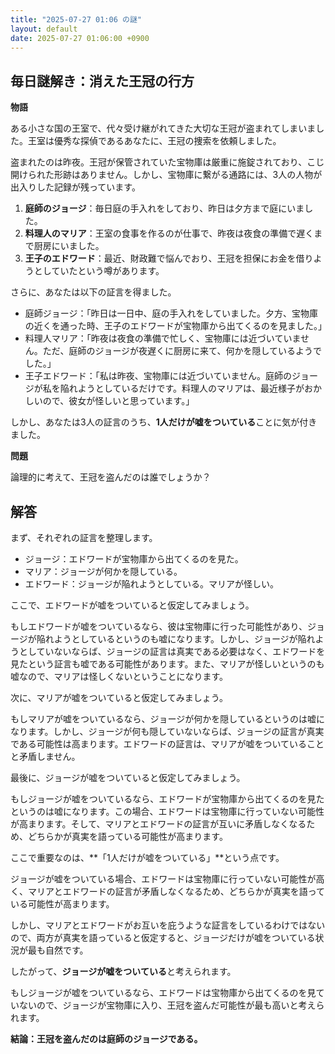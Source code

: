 ```yaml
---
title: "2025-07-27 01:06 の謎"
layout: default
date: 2025-07-27 01:06:00 +0900
---
```

## 毎日謎解き：消えた王冠の行方

**物語**

ある小さな国の王室で、代々受け継がれてきた大切な王冠が盗まれてしまいました。王室は優秀な探偵であるあなたに、王冠の捜索を依頼しました。

盗まれたのは昨夜。王冠が保管されていた宝物庫は厳重に施錠されており、こじ開けられた形跡はありません。しかし、宝物庫に繋がる通路には、3人の人物が出入りした記録が残っています。

1.  **庭師のジョージ**：毎日庭の手入れをしており、昨日は夕方まで庭にいました。
2.  **料理人のマリア**：王室の食事を作るのが仕事で、昨夜は夜食の準備で遅くまで厨房にいました。
3.  **王子のエドワード**：最近、財政難で悩んでおり、王冠を担保にお金を借りようとしていたという噂があります。

さらに、あなたは以下の証言を得ました。

*   庭師ジョージ：「昨日は一日中、庭の手入れをしていました。夕方、宝物庫の近くを通った時、王子のエドワードが宝物庫から出てくるのを見ました。」
*   料理人マリア：「昨夜は夜食の準備で忙しく、宝物庫には近づいていません。ただ、庭師のジョージが夜遅くに厨房に来て、何かを隠しているようでした。」
*   王子エドワード：「私は昨夜、宝物庫には近づいていません。庭師のジョージが私を陥れようとしているだけです。料理人のマリアは、最近様子がおかしいので、彼女が怪しいと思っています。」

しかし、あなたは3人の証言のうち、**1人だけが嘘をついている**ことに気が付きました。

**問題**

論理的に考えて、王冠を盗んだのは誰でしょうか？

## 解答

まず、それぞれの証言を整理します。

*   ジョージ：エドワードが宝物庫から出てくるのを見た。
*   マリア：ジョージが何かを隠している。
*   エドワード：ジョージが陥れようとしている。マリアが怪しい。

ここで、エドワードが嘘をついていると仮定してみましょう。

もしエドワードが嘘をついているなら、彼は宝物庫に行った可能性があり、ジョージが陥れようとしているというのも嘘になります。しかし、ジョージが陥れようとしていないならば、ジョージの証言は真実である必要はなく、エドワードを見たという証言も嘘である可能性があります。また、マリアが怪しいというのも嘘なので、マリアは怪しくないということになります。

次に、マリアが嘘をついていると仮定してみましょう。

もしマリアが嘘をついているなら、ジョージが何かを隠しているというのは嘘になります。しかし、ジョージが何も隠していないならば、ジョージの証言が真実である可能性は高まります。エドワードの証言は、マリアが嘘をついていることと矛盾しません。

最後に、ジョージが嘘をついていると仮定してみましょう。

もしジョージが嘘をついているなら、エドワードが宝物庫から出てくるのを見たというのは嘘になります。この場合、エドワードは宝物庫に行っていない可能性が高まります。そして、マリアとエドワードの証言が互いに矛盾しなくなるため、どちらかが真実を語っている可能性が高まります。

ここで重要なのは、**「1人だけが嘘をついている」**という点です。

ジョージが嘘をついている場合、エドワードは宝物庫に行っていない可能性が高く、マリアとエドワードの証言が矛盾しなくなるため、どちらかが真実を語っている可能性が高まります。

しかし、マリアとエドワードがお互いを庇うような証言をしているわけではないので、両方が真実を語っていると仮定すると、ジョージだけが嘘をついている状況が最も自然です。

したがって、**ジョージが嘘をついている**と考えられます。

もしジョージが嘘をついているなら、エドワードは宝物庫から出てくるのを見ていないので、ジョージが宝物庫に入り、王冠を盗んだ可能性が最も高いと考えられます。

**結論：王冠を盗んだのは庭師のジョージである。**

